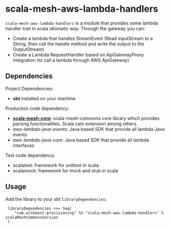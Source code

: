 # scala-mesh-aws-lambda-handlers

`scala-mesh-aws-lambda-handlers` is a module that provides some lambda handler trait in scala idiomatic way. Through the gateway you can:

* Create a lambda that handles StreamEvent (Read inputStream to a String, then call the handle method and write the output to the OutputStream)
* Create a Lambda RequestHandler based on ApiGatewayProxy integration (to call a lambda through AWS ApiGateway)

## Dependencies

Project Dependencies:

* **sbt** installed on your machine

Production code dependency:

* [**scala-mesh-core**](../core): scala-mesh-commons core library which provides parsing functionalities, Scala cats extension among others.
* *aws-lambda-java-events*: Java based SDK that provide all lambda Java events
* *aws-lambda-java-core*: Java based SDK that provide all lambda interfaces

Test code dependency:

* scalatest: framework for unittest in scala
* scalamock: framework for mock and stub in scala


## Usage

Add the library to your sbt `libraryDependencies`:

```
 libraryDependencies ++= Seq(
    "com.witboost.provisioning" %% "scala-mesh-aws-lambda-handlers" % scalaMeshCommonsVersion
 )
```
